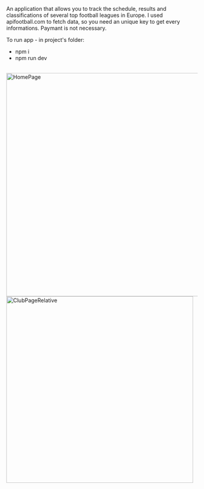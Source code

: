 An application that allows you to track the schedule, results and classifications of several top football leagues in Europe.
I used apifootball.com to fetch data, so you need an unique key to get every informations. Paymant is not necessary.

To run app - in project's folder:
- npm i
- npm run dev
<br>
<img width="589" alt="HomePage" src="https://github.com/kubagoly97/useScore/assets/142389870/7e9ad436-d638-4768-a74f-7eb981fcf31b">
<br>
<img width="492" alt="ClubPageRelative" src="https://github.com/kubagoly97/useScore/assets/142389870/967fd98d-cf02-41bd-9e72-d7dbf39e06eb">


